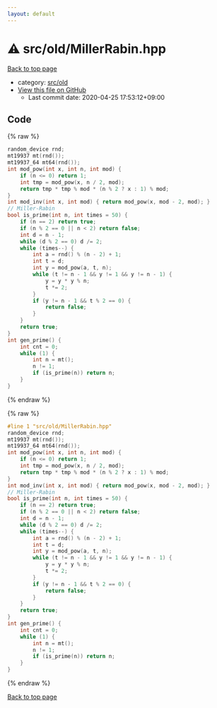 ```yaml
---
layout: default
---
```


<!-- mathjax config similar to math.stackexchange -->
<script type="text/javascript" async
  src="https://cdnjs.cloudflare.com/ajax/libs/mathjax/2.7.5/MathJax.js?config=TeX-MML-AM_CHTML">
</script>
<script type="text/x-mathjax-config">
  MathJax.Hub.Config({
    TeX: { equationNumbers: { autoNumber: "AMS" }},
    tex2jax: {
      inlineMath: [ ['$','$'] ],
      processEscapes: true
    },
    "HTML-CSS": { matchFontHeight: false },
    displayAlign: "left",
    displayIndent: "2em"
  });
</script>

<script type="text/javascript" src="https://cdnjs.cloudflare.com/ajax/libs/jquery/3.4.1/jquery.min.js"></script>
<script src="https://cdn.jsdelivr.net/npm/jquery-balloon-js@1.1.2/jquery.balloon.min.js" integrity="sha256-ZEYs9VrgAeNuPvs15E39OsyOJaIkXEEt10fzxJ20+2I=" crossorigin="anonymous"></script>
<script type="text/javascript" src="../../../assets/js/copy-button.js"></script>
<link rel="stylesheet" href="../../../assets/css/copy-button.css" />


# :warning: src/old/MillerRabin.hpp

<a href="../../../index.html">Back to top page</a>

* category: <a href="../../../index.html#ed8431f95262b19a48e972d3753d06d7">src/old</a>
* <a href="{{ site.github.repository_url }}/blob/master/src/old/MillerRabin.hpp">View this file on GitHub</a>
    - Last commit date: 2020-04-25 17:53:12+09:00




## Code

<a id="unbundled"></a>
{% raw %}
```cpp
random_device rnd;
mt19937 mt(rnd());
mt19937_64 mt64(rnd());
int mod_pow(int x, int n, int mod) {
    if (n <= 0) return 1;
    int tmp = mod_pow(x, n / 2, mod);
    return tmp * tmp % mod * (n % 2 ? x : 1) % mod;
}
int mod_inv(int x, int mod) { return mod_pow(x, mod - 2, mod); }
// Miller-Rabin
bool is_prime(int n, int times = 50) {
    if (n == 2) return true;
    if (n % 2 == 0 || n < 2) return false;
    int d = n - 1;
    while (d % 2 == 0) d /= 2;
    while (times--) {
        int a = rnd() % (n - 2) + 1;
        int t = d;
        int y = mod_pow(a, t, n);
        while (t != n - 1 && y != 1 && y != n - 1) {
            y = y * y % n;
            t *= 2;
        }
        if (y != n - 1 && t % 2 == 0) {
            return false;
        }
    }
    return true;
}
int gen_prime() {
    int cnt = 0;
    while (1) {
        int n = mt();
        n != 1;
        if (is_prime(n)) return n;
    }
}

```
{% endraw %}

<a id="bundled"></a>
{% raw %}
```cpp
#line 1 "src/old/MillerRabin.hpp"
random_device rnd;
mt19937 mt(rnd());
mt19937_64 mt64(rnd());
int mod_pow(int x, int n, int mod) {
    if (n <= 0) return 1;
    int tmp = mod_pow(x, n / 2, mod);
    return tmp * tmp % mod * (n % 2 ? x : 1) % mod;
}
int mod_inv(int x, int mod) { return mod_pow(x, mod - 2, mod); }
// Miller-Rabin
bool is_prime(int n, int times = 50) {
    if (n == 2) return true;
    if (n % 2 == 0 || n < 2) return false;
    int d = n - 1;
    while (d % 2 == 0) d /= 2;
    while (times--) {
        int a = rnd() % (n - 2) + 1;
        int t = d;
        int y = mod_pow(a, t, n);
        while (t != n - 1 && y != 1 && y != n - 1) {
            y = y * y % n;
            t *= 2;
        }
        if (y != n - 1 && t % 2 == 0) {
            return false;
        }
    }
    return true;
}
int gen_prime() {
    int cnt = 0;
    while (1) {
        int n = mt();
        n != 1;
        if (is_prime(n)) return n;
    }
}

```
{% endraw %}

<a href="../../../index.html">Back to top page</a>

